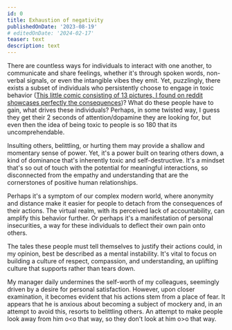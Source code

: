 ```yaml
---
id: 0
title: Exhaustion of negativity
publishedOnDate: '2023-08-19'
# editedOnDate: '2024-02-17'
teaser: text
description: text
---
```

<!-- ## 19/08/2023 Exhaustion of negativity -->

There are countless ways for individuals to interact with one another, to communicate and share feelings, whether it's through spoken words, non-verbal signals, or even the intangible vibes they emit. Yet, puzzlingly, there exists a subset of individuals who persistently choose to engage in toxic behavior ([This little comic consisting of 13 pictures, I found on reddit showcases perfectly the consequences](https://me-vs-depression.vercel.app/slideviewer?images=multipage-reddit%2Freact-multi-page-v0-01.webp%2Cmultipage-reddit%2Freact-multi-page-v0-02.webp%2Cmultipage-reddit%2Freact-multi-page-v0-03.webp%2Cmultipage-reddit%2Freact-multi-page-v0-04.webp%2Cmultipage-reddit%2Freact-multi-page-v0-05.webp%2Cmultipage-reddit%2Freact-multi-page-v0-06.webp%2Cmultipage-reddit%2Freact-multi-page-v0-07.webp%2Cmultipage-reddit%2Freact-multi-page-v0-08.webp%2Cmultipage-reddit%2Freact-multi-page-v0-09.webp%2Cmultipage-reddit%2Freact-multi-page-v0-10.webp%2Cmultipage-reddit%2Freact-multi-page-v0-11.webp%2Cmultipage-reddit%2Freact-multi-page-v0-12.webp%2Cmultipage-reddit%2Freact-multi-page-v0-13.webp))? What do these people have to gain, what drives these individuals? Perhaps, in some twisted way, I guess they get their 2 seconds of attention/dopamine they are looking for, but even then the idea of being toxic to people is so 180 that its uncomprehendable.

Insulting others, belittling, or hurting them may provide a shallow and momentary sense of power. Yet, it's a power built on tearing others down, a kind of dominance that's inherently toxic and self-destructive. It's a mindset that's so out of touch with the potential for meaningful interactions, so disconnected from the empathy and understanding that are the cornerstones of positive human relationships.

Perhaps it's a symptom of our complex modern world, where anonymity and distance make it easier for people to detach from the consequences of their actions. The virtual realm, with its perceived lack of accountability, can amplify this behavior further. Or perhaps it's a manifestation of personal insecurities, a way for these individuals to deflect their own pain onto others.

The tales these people must tell themselves to justify their actions could, in my opinion, best be described as a mental instability. It's vital to focus on building a culture of respect, compassion, and understanding, an uplifting culture that supports rather than tears down.

My manager daily undermines the self-worth of my colleagues, seemingly driven by a desire for personal satisfaction. However, upon closer examination, it becomes evident that his actions stem from a place of fear. It appears that he is anxious about becoming a subject of mockery and, in an attempt to avoid this, resorts to belittling others. An attempt to make people look away from him o&lt;o that way, so they don't look at him o&gt;o that way.
